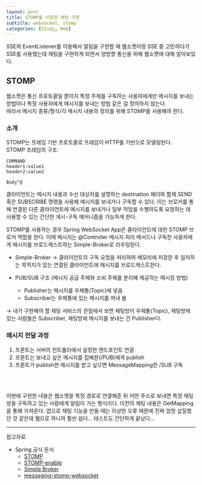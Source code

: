 ```yaml
---
layout: post
title: STOMP를 이용한 채팅 구현
subtitle: websocket, stomp
categories: [Study, Web]
---
```


SSE와 EventListener를 이용해서 알림을 구현할 때 웹소켓이랑 SSE 중 고민하다가 SSE를 사용했는데 채팅을 구현하게 되면서 양방향 통신을 위해 웹소켓에 대해 알아보았다.

## STOMP

웹소켓은 통신 프로토콜일 뿐이지 특정 주제를 구독하는 사용자에게만 메시지를 보내는 방법이나 특정 사용자에게 메시지를 보내는 방법 같은 걸 정의하지 않는다.<br/>
따라서 메시지 종류/형식/각 메시지 내용의 정의를 위해 STOMP를 사용해야 한다.


### 소개

STOMP는 프레임 기반 프로토콜로 프레임이 HTTP를 기반으로 모델링된다.<br/>
STOMP 프레임의 구조:
```
COMMAND
header1:value1
header2:value2

Body^@
```

클라이언트는 메시지 내용과 수신 대상자를 설명하는 destination 헤더와 함께 SEND 혹은 SUBSCRIBE 명령을 사용해 메시지를 보내거나 구독할 수 있다. 
이는 브로커를 통해 연결된 다른 클라이언트에 메시지를 보내거나 일부 작업을 수행하도록 요청하는 데 사용할 수 있는 간단한 게시-구독 메커니즘을 가능하게 한다.





STOMP를 사용하는 경우 Spring WebSocket App은 클라이언트에 대한 STOMP 브로커 역할을 한다. 이때 메시지는 @Controller 메시지 처리 메서드나 구독한 사용자에게 메시지를 브로드캐스트하는 Simple-Broker로 라우팅된다.
- Simple-Broker → 클라이언트의 구독 요청을 처리하여 메모리에 저장한 후 일치하는 목적지가 있는 연결된 클라이언트에 메시지를 브로드캐스트한다.


- PUB/SUB 구조 (메시지 공급 주체와 소비 주체를 분리해 제공하는 메시징 방법)
    - Publisher는 메시지를 우체통(Topic)에 넣음
    - Subscriber는 우체통에 있는 메시지를 꺼내 봄
        
→ 내가 구현해야 할 채팅 서비스의 관점에서 보면 채팅방이 우체통(Topic), 채팅방에 있는 사람들은 Subscriber, 채팅방에 메시지를 보내는 건 Publisher다.
        
### 메시지 전달 과정
1. 프론트는 서버의 컨트롤러에서 설정한 엔드포인트 연결
2. 프론트는 보내고 싶은 메시지를 집배원(/PUB)에게 publish
3. 프론트가 publish한 메시지를 받고 싶으면 MessageMapping한 /SUB 구독

<br/>
<br/>

이번에 구현한 내용은 웹소켓을 특정 경로로 연결해준 뒤 어떤 주소로 보내면 특정 채팅방을 구독하고 있는 사람에게 알림이 가는 형식이다. 이전의 채팅 내용은 GetMapping을 통해 가져온다. 앱으로 채팅 기능을 만들 때는 이상한 오류 때문에 진짜 엄청 삽질했던 것 같은데 웹으로 하니까 훨씬 쉽다… 테스트도 간단하게 끝났다…











---
참고자료
- Spring 공식 문서
    - [STOMP](https://docs.spring.io/spring-framework/reference/web/websocket/stomp.html)
    - [STOMP-enable](https://docs.spring.io/spring-framework/reference/web/websocket/stomp/enable.html)
    - [Simple Broker](https://docs.spring.io/spring-framework/reference/web/websocket/stomp/handle-simple-broker.html)
    - [messaging-stomp-websocket](https://spring.io/guides/gs/messaging-stomp-websocket/)